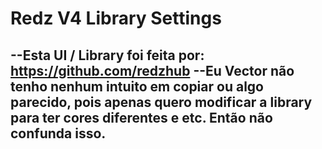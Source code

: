 # Redz V4 Library Settings
--Esta UI / Library foi feita por:
https://github.com/redzhub
--Eu Vector não tenho nenhum intuito em copiar ou algo parecido, pois apenas quero modificar a library para ter cores diferentes e etc. 
Então não confunda isso. 
--
